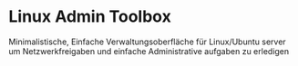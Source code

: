 # Linux Admin Toolbox

Minimalistische, Einfache Verwaltungsoberfläche für Linux/Ubuntu server um Netzwerkfreigaben und einfache Administrative aufgaben zu erledigen
